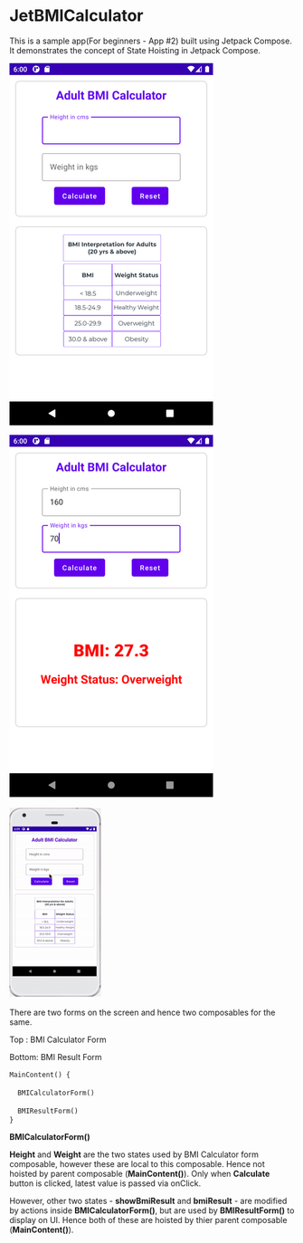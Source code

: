 # JetBMICalculator
This is a sample app(For beginners - App #2) built using Jetpack Compose. It demonstrates the concept of State Hoisting in Jetpack Compose.

 ![Alt text](https://github.com/bhavnathacker/JetBMICalculator/blob/master/img_1.png)
 
 ![Alt text](https://github.com/bhavnathacker/JetBMICalculator/blob/master/img_2.png)
 
 ![Alt text](https://github.com/bhavnathacker/JetBMICalculator/blob/master/image.gif)
 
 There are two forms on the screen and hence two composables for the same.
 
 Top : BMI Calculator Form
 
 Bottom: BMI Result Form
 
    MainContent() {
 
      BMICalculatorForm()
    
      BMIResultForm()  
    }
 
**BMICalculatorForm()**

**Height** and **Weight** are the two states used by BMI Calculator form composable, however these are local to this composable. Hence not hoisted by parent composable (**MainContent()**). Only when **Calculate** button is clicked, latest value is passed via onClick.

However, other two states - **showBmiResult** and **bmiResult** - are modified by actions inside **BMICalculatorForm()**, but are used by **BMIResultForm()** to display on UI. Hence both of these are hoisted by thier parent composable (**MainContent()**). 

 
